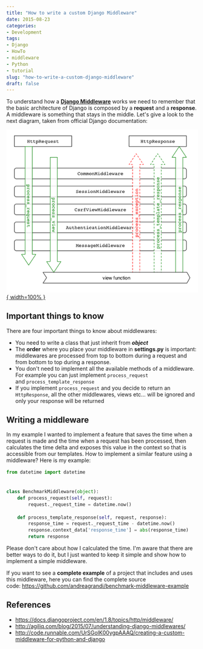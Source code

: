 ```yaml
---
title: "How to write a custom Django Middleware"
date: 2015-08-23
categories: 
- Development
tags: 
- Django
- HowTo
- middleware
- Python
- tutorial
slug: "how-to-write-a-custom-django-middleware"
draft: false
---
```


To understand how a **[Django
Middleware](https://docs.djangoproject.com/en/1.8/topics/http/middleware/)**
works we need to remember that the basic architecture of Django is
composed by a **request** and a **response**. A middleware is something
that stays in the middle. Let's give a look to the next diagram, taken
from official Django documentation:

[![middleware](middleware.png){ width=100% }](middleware.png)

## Important things to know

There are four important things to know about middlewares:

- You need to write a class that just inherit from ***object***
- The **order** where you place your middleware in **settings.py** is
important: middlewares are processed from top to bottom during a
request and from bottom to top during a response.
- You don't need to implement all the available methods of a
middleware. For example you can just implement `process_request`
and `process_template_response`
- If you implement `process_request` and you decide to return an
`HttpResponse`, all the other middlewares, views etc... will be
ignored and only your response will be returned

## Writing a middleware

In my example I wanted to implement a feature that saves the time when a
request is made and the time when a request has been processed, then
calculates the time delta and exposes this value in the context so that
is accessible from our templates. How to implement a similar feature
using a middleware? Here is my example:

```python
from datetime import datetime


class BenchmarkMiddleware(object):
    def process_request(self, request):
        request._request_time = datetime.now()

    def process_template_response(self, request, response):
        response_time = request._request_time - datetime.now()
        response.context_data['response_time'] = abs(response_time)
        return response
```

Please don't care about how I calculated the time. I'm aware that there
are better ways to do it, but I just wanted to keep it simple and show
how to implement a simple middleware.

If you want to see a **complete example** of a project that includes and
uses this middleware, here you can find the complete source
code: <https://github.com/andreagrandi/benchmark-middleware-example>

## References

- <https://docs.djangoproject.com/en/1.8/topics/http/middleware/>
- <http://agiliq.com/blog/2015/07/understanding-django-middlewares/>
- <http://code.runnable.com/UrSGolK00ygpAAAQ/creating-a-custom-middleware-for-python-and-django>

